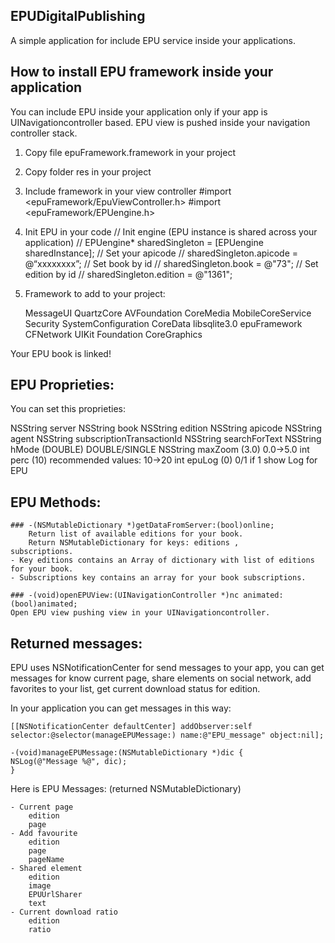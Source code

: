 ##	EPUDigitalPublishing

A simple application for include EPU service inside your applications.

##	How to install EPU framework inside your application
You can include EPU inside your application only if your app is UINavigationcontroller based. EPU view is pushed inside your navigation controller stack.

1. Copy file epuFramework.framework in your project
2. Copy folder res in your project

3. Include framework in your view controller
	#import <epuFramework/EpuViewController.h>
	#import <epuFramework/EPUengine.h>

4. Init EPU in your code
	// 	Init engine (EPU instance is shared across your application)
	//
	EPUengine* sharedSingleton = [EPUengine sharedInstance];
	// 	Set your apicode
	//
	sharedSingleton.apicode = @“xxxxxxxx”;
	//	Set book by id
  //
	sharedSingleton.book = @"73";
	//	Set edition by id
	//
	sharedSingleton.edition = @"1361";

5. Framework to add to your project:

	MessageUI
	QuartzCore
	AVFoundation
	CoreMedia
	MobileCoreService
	Security
	SystemConfiguration
	CoreData
	libsqlite3.0
	epuFramework
	CFNetwork
	UIKit
	Foundation
	CoreGraphics

Your EPU book is linked!

## EPU Proprieties:
You can set this proprieties:

 NSString  server
 NSString  book
 NSString  edition
 NSString  apicode
 NSString  agent
 NSString  subscriptionTransactionId
 NSString  searchForText
 NSString  hMode (DOUBLE) DOUBLE/SINGLE
 NSString  maxZoom (3.0) 0.0->5.0
 int perc (10) recommended values: 10->20
 int epuLog (0) 0/1 if 1 show Log for EPU


##	EPU Methods:

	###	-(NSMutableDictionary *)getDataFromServer:(bool)online;
		Return list of available editions for your book.
		Return NSMutableDictionary for keys: editions , 		subscriptions.
	- Key editions contains an Array of dictionary with list of editions for your book.
	- Subscriptions key contains an array for your book subscriptions.

	###	-(void)openEPUView:(UINavigationController *)nc animated:(bool)animated;
	Open EPU view pushing view in your UINavigationcontroller.


##	Returned messages:

EPU uses NSNotificationCenter for send messages to your app, you can get messages for know current page, share elements on social network, add favorites to your list, get current download status for edition. 

In your application you can get messages in this way: 

	[[NSNotificationCenter defaultCenter] addObserver:self selector:@selector(manageEPUMessage:) name:@"EPU_message" object:nil];

	-(void)manageEPUMessage:(NSMutableDictionary *)dic {
    NSLog(@"Message %@", dic);
	}

Here is EPU Messages: (returned NSMutableDictionary)

	- Current page
		edition
		page	
	- Add favourite
		edition
		page
		pageName	
	- Shared element	
		edition
		image
		EPUUrlSharer
		text
	- Current download ratio	
		edition
		ratio